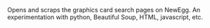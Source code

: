 Opens and scraps the graphics card search pages on NewEgg. 
An experimentation with python, Beautiful Soup, HTML, javascript, etc.
